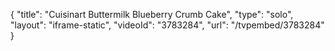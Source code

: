 {
    "title": "Cuisinart Buttermilk Blueberry Crumb Cake",
    "type": "solo",
    "layout": "iframe-static",
    "videoId": "3783284",
    "url": "\/tvpembed\/3783284"
}
